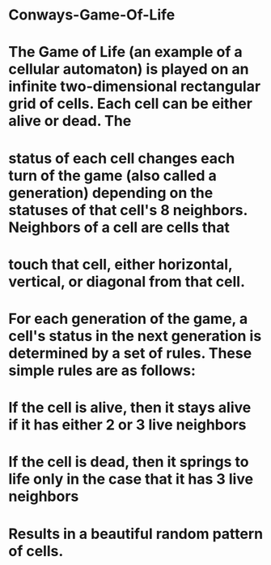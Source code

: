 # Conways-Game-Of-Life
# The Game of Life (an example of a cellular automaton) is played on an infinite two-dimensional rectangular grid of cells. Each cell can be either alive or dead. The 
# status of each cell changes each turn of the game (also called a generation) depending on the statuses of that cell's 8 neighbors. Neighbors of a cell are cells that 
# touch that cell, either horizontal, vertical, or diagonal from that cell.
# For each generation of the game, a cell's status in the next generation is determined by a set of rules. These simple rules are as follows:

# If the cell is alive, then it stays alive if it has either 2 or 3 live neighbors
# If the cell is dead, then it springs to life only in the case that it has 3 live neighbors
# Results in a beautiful random pattern of cells.
